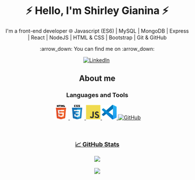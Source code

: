 <p>
  <h1 align="center">⚡ Hello, I'm Shirley Gianina ⚡ </h1>
</p>

<p align="center">I'm a front-end developer 🌐 Javascript (ES6) | MySQL | MongoDB | Express | React | NodeJS | HTML & CSS | Bootstrap | Git & GitHub</p>
<p align="center">:arrow_down: You can find me on :arrow_down: </p>

<p align="center">
<a href="https://www.linkedin.com/in/shirley-gianina/" target="_blank"><img src="https://img.shields.io/badge/linkedin-%230077B5.svg?&style=for-the-badge&logo=linkedin&logoColor=white" alt="LinkedIn" /></a>&nbsp;
</p>

<p>
  <h2 align="center">About me</h2>
</p>

<p>
  <h3 align="center"> Languages and Tools</h3>
</p>

  <p align="center">
  <a href="https://developer.mozilla.org/en-US/docs/Web/HTML" target="_blank"> <img src="https://raw.githubusercontent.com/devicons/devicon/master/icons/html5/html5-original-wordmark.svg" alt="html5" width="40" height="40"/> </a>
  <a href="https://developer.mozilla.org/en-US/docs/Web/CSS" target="_blank"> <img src="https://raw.githubusercontent.com/devicons/devicon/master/icons/css3/css3-original-wordmark.svg" alt="css3" width="40" height="40"/> </a>
  <a href="https://developer.mozilla.org/en-US/docs/Web/JavaScript" target="_blank"> <img src="https://raw.githubusercontent.com/devicons/devicon/master/icons/javascript/javascript-original.svg" alt="javascript" width="40" height="40"/> </a>
  <a href="https://code.visualstudio.com/" target="_blank"> <img alt="Visual Studio Code" width="40px" src="https://raw.githubusercontent.com/github/explore/80688e429a7d4ef2fca1e82350fe8e3517d3494d/topics/visual-studio-code/visual-studio-code.png" />
  <a href="https://github.com/" target="_blank"> <img alt="GitHub" width="40px" src="https://github.com/YuriDevAT/YuriDevAT/blob/main/github_.png" />
</p>
    
<br />
<h3 align="center">&#x1f4c8; GitHub Stats</h3>
<p align="center">
<img src="https://github-readme-stats.vercel.app/api?username=ME&theme=dracula&show_icons=true" width="450"/>
<p>
<p align="center">
<img src="https://github-readme-stats.vercel.app/api/top-langs/?username=shirley-gianina&layout=compact&theme=dracula" width="450" />
</p>

